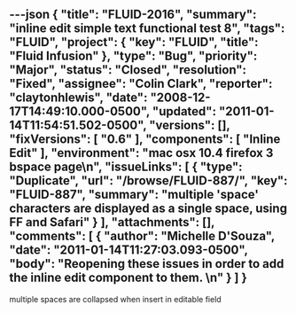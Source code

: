 ---json
{
  "title": "FLUID-2016",
  "summary": "inline edit simple text functional test 8",
  "tags": "FLUID",
  "project": {
    "key": "FLUID",
    "title": "Fluid Infusion"
  },
  "type": "Bug",
  "priority": "Major",
  "status": "Closed",
  "resolution": "Fixed",
  "assignee": "Colin Clark",
  "reporter": "claytonhlewis",
  "date": "2008-12-17T14:49:10.000-0500",
  "updated": "2011-01-14T11:54:51.502-0500",
  "versions": [],
  "fixVersions": [
    "0.6"
  ],
  "components": [
    "Inline Edit"
  ],
  "environment": "mac osx 10.4 firefox 3 bspace page\n",
  "issueLinks": [
    {
      "type": "Duplicate",
      "url": "/browse/FLUID-887/",
      "key": "FLUID-887",
      "summary": "multiple 'space' characters are displayed as a single space, using FF and Safari"
    }
  ],
  "attachments": [],
  "comments": [
    {
      "author": "Michelle D'Souza",
      "date": "2011-01-14T11:27:03.093-0500",
      "body": "Reopening these issues in order to add the inline edit component to them.&#x20;\n"
    }
  ]
}
---
multiple spaces are collapsed when insert in editable field

        